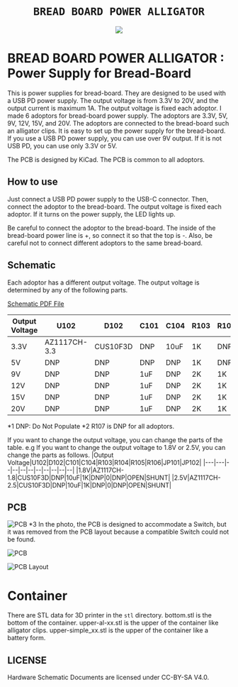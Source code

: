 <div align="center">
  <h1><code>BREAD BOARD POWER ALLIGATOR</code></h1>
  <p>
    <img src="doc/front.jpg"/>
  </p>
</div>

# BREAD BOARD POWER ALLIGATOR : Power Supply for Bread-Board

This is power supplies for bread-board. They are designed to be used with a USB PD power supply. The output voltage is from 3.3V to 20V, and the output current is maximum 1A. The output voltage is fixed each adoptor. I made 6 adoptors for bread-board power supply. The adoptors are 3.3V, 5V, 9V, 12V, 15V, and 20V. The adoptors are connected to the bread-board such an alligator clips. It is easy to set up the power supply for the bread-board. If you use a USB PD power supply, you can use over 9V output. If it is not USB PD, you can use only 3.3V or 5V.

The PCB is designed by KiCad. The PCB is common to all adoptors. 

## How to use
Just connect a USB PD power supply to the USB-C connector. Then, connect the adoptor to the bread-board. The output voltage is fixed each adoptor. If it turns on the power supply, the LED lights up. 

Be careful to connect the adoptor to the bread-board. The inside of the bread-board power line is +, so connect it so that the top is -. Also, be careful not to connect different adoptors to the same bread-board.

## Schematic
Each adoptor has a different output voltage. The output voltage is determined by any of the following parts.

[Schematic PDF File](doc/schematic.pdf)

|Output Voltage|U102|D102|C101|C104|R103|R104|R105|R106|JP101|JP102|
|---|---|--|--|--|--|--|--|--|--|--|
|3.3V|AZ1117CH-3.3|CUS10F3D|DNP|10uF|1K|DNP|0|DNP|OPEN|SHUNT|
|5V|DNP|DNP|DNP|DNP|1K|DNP|DNP|DNP|SHUNT|SHUNT|
|9V|DNP|DNP|1uF|DNP|2K|1K|DNP|20K|SHUNT|OPEN|
|12V|DNP|DNP|1uF|DNP|2K|1K|DNP|47K|SHUNT|OPEN|
|15V|DNP|DNP|1uF|DNP|2K|1K|DNP|100K|SHUNT|OPEN|
|20V|DNP|DNP|1uF|DNP|2K|1K|DNP|200K|SHUNT|OPEN|

*1 DNP: Do Not Populate
*2 R107 is DNP for all adoptors.

If you want to change the output voltage, you can change the parts of the table.
e.g If you want to change the output voltage to 1.8V or 2.5V, you can change the parts as follows.
|Output Voltage|U102|D102|C101|C104|R103|R104|R105|R106|JP101|JP102|
|---|---|--|--|--|--|--|--|--|--|--|
|1.8V|AZ1117CH-1.8|CUS10F3D|DNP|10uF|1K|DNP|0|DNP|OPEN|SHUNT|
|2.5V|AZ1117CH-2.5|CUS10F3D|DNP|10uF|1K|DNP|0|DNP|OPEN|SHUNT|

## PCB

![PCB](doc/board-1.jpg)
*3 In the photo, the PCB is designed to accommodate a Switch, but it was removed from the PCB layout because a compatible Switch could not be found.

![PCB](doc/board-2.jpg)

![PCB Layout](doc/pcb.jpg)

# Container

There are STL data for 3D printer in the `stl` directory.
bottom.stl is the bottom of the container. upper-al-xx.stl is the upper of the container like alligator clips. upper-simple_xx.stl is the upper of the container like a battery form.

## LICENSE
Hardware Schematic Documents are licensed under CC-BY-SA V4.0.